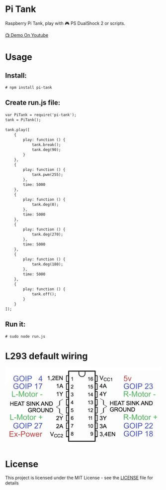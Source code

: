 Pi Tank
======
Raspberry Pi Tank, play with 🎮 PS DualShock 2 or scripts.

[📺 Demo On Youtube](https://youtu.be/czwEzWJb0UM)

# Usage

## Install:

```
# npm install pi-tank
```

## Create run.js file:

```
var PiTank = require('pi-tank');
tank = PiTank();

tank.play([
    {
        play: function () {
            tank.break();
            tank.deg(90);
        }
    },
    {
        play: function () {
            tank.pwm(255);
        },
        time: 5000
    },
    {
        play: function () {
            tank.deg(0);
        },
        time: 5000
    },
    {
        play: function () {
            tank.deg(270);
        },
        time: 5000
    },
    {
        play: function () {
            tank.deg(180);
        },
        time: 5000
    },
    {
        play: function () {
            tank.off();
        }
    }
]);
```

## Run it:

```
# sudo node run.js
```

# L293 default wiring

![l293-default-wiring](l293-default-wiring.png)

# License

This project is licensed under the MIT License - see the [LICENSE](LICENSE) file for details
